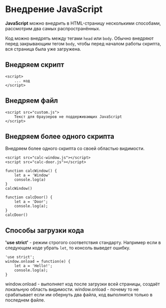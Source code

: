 # Внедрение JavaScript
**JavaScript** можно внедрить в HTML-страницу несколькими способами, рассмотрим два самых распространённых.

Код можно внедрять между тегами `head` или `body`. Обычно внедряют перед закрывающим тегом `body`, чтобы перед началом работы скрипта, вся страница была уже загружена.

## Внедряем скрипт

    <script>
        ... код
    </script>

## Внедряем файл

    <script src="custom.js">
        Текст для браузеров не поддерживающих JavaScript
    </script>

## Внедряем более одного скрипта
Внедряем более одного скрипта со своей областью видимости.

    <script src="calc-window.js"></script>
    <script src="calc-door.js"></script>

    function calcWindow() {
        let a = 'Window'
        console.log(a)
    }
    calcWindow()

    function calcDoor() {
        let a = 'Door';
        console.log(a);
    }
    calcDoor()

## Способы загрузки кода
**'use strict'** - режим строгого соответствия стандарту. Например если в следующем коде убрать `let`, то консоль выведет ошибку.

    'use strict';
    window.onload = function(e) {
        let a = 'Hello!';
        console.log(a);
    }

window.onload - выполняет код после загрузки всей страницы, создаёт локальную область видимости.
window.onload - почему то не срабатывает если им обернуть два файла, код выполнится только в последнем файле.

